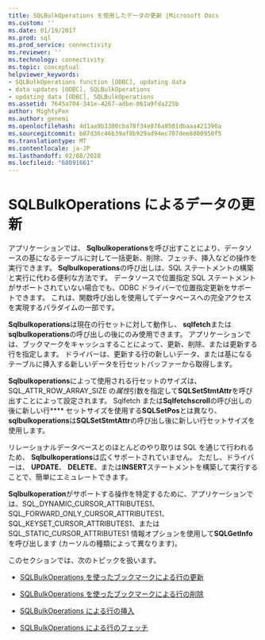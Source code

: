 ```yaml
---
title: SQLBulkOperations を使用したデータの更新 |Microsoft Docs
ms.custom: ''
ms.date: 01/19/2017
ms.prod: sql
ms.prod_service: connectivity
ms.reviewer: ''
ms.technology: connectivity
ms.topic: conceptual
helpviewer_keywords:
- SQLBulkOperations function [ODBC], updating data
- data updates [ODBC], SQLBulkOperations
- updating data [ODBC], SQLBulkOperations
ms.assetid: 7645a704-341e-4267-adbe-061a9fda225b
author: MightyPen
ms.author: genemi
ms.openlocfilehash: 4d1aa9b3300cba78f34e876a8501dbaaa421390a
ms.sourcegitcommit: b87d36c46b39af8b929ad94ec707dee8800950f5
ms.translationtype: MT
ms.contentlocale: ja-JP
ms.lasthandoff: 02/08/2020
ms.locfileid: "68091661"
---
```

# <a name="updating-data-with-sqlbulkoperations"></a>SQLBulkOperations によるデータの更新
アプリケーションでは、 **Sqlbulkoperations**を呼び出すことにより、データソースの基になるテーブルに対して一括更新、削除、フェッチ、挿入などの操作を実行できます。 **Sqlbulkoperations**の呼び出しは、SQL ステートメントの構築と実行に代わる便利な方法です。 データソースで位置指定 SQL ステートメントがサポートされていない場合でも、ODBC ドライバーで位置指定更新をサポートできます。 これは、関数呼び出しを使用してデータベースへの完全アクセスを実現するパラダイムの一部です。  
  
 **Sqlbulkoperations**は現在の行セットに対して動作し、 **sqlfetch**または**sqlbulkoperations**の呼び出しの後にのみ使用できます。 アプリケーションでは、ブックマークをキャッシュすることによって、更新、削除、または更新する行を指定します。 ドライバーは、更新する行の新しいデータ、または基になるテーブルに挿入する新しいデータを行セットバッファーから取得します。  
  
 **Sqlbulkoperations**によって使用される行セットのサイズは、SQL_ATTR_ROW_ARRAY_SIZE の*属性*引数を指定して**SQLSetStmtAttr**を呼び出すことによって設定されます。 Sqlfetch または**Sqlfetchscroll**の呼び出しの後に新しい行**** セットサイズを使用する**SQLSetPos**とは異なり、 **sqlbulkoperations**は**SQLSetStmtAttr**の呼び出し後に新しい行セットサイズを使用します。  
  
 リレーショナルデータベースとのほとんどのやり取りは SQL を通じて行われるため、 **Sqlbulkoperations**は広くサポートされていません。 ただし、ドライバーは、 **UPDATE**、 **DELETE**、または**INSERT**ステートメントを構築して実行することで、簡単にエミュレートできます。  
  
 **Sqlbulkoperation**がサポートする操作を特定するために、アプリケーションでは、SQL_DYNAMIC_CURSOR_ATTRIBUTES1、SQL_FORWARD_ONLY_CURSOR_ATTRIBUTES1、SQL_KEYSET_CURSOR_ATTRIBUTES1、または SQL_STATIC_CURSOR_ATTRIBUTES1 情報オプションを使用して**SQLGetInfo**を呼び出します (カーソルの種類によって異なります)。  
  
 このセクションでは、次のトピックを扱います。  
  
-   [SQLBulkOperations を使ったブックマークによる行の更新](../../../odbc/reference/develop-app/updating-rows-by-bookmark-with-sqlbulkoperations.md)  
  
-   [SQLBulkOperations を使ったブックマークによる行の削除](../../../odbc/reference/develop-app/deleting-rows-by-bookmark-with-sqlbulkoperations.md)  
  
-   [SQLBulkOperations による行の挿入](../../../odbc/reference/develop-app/inserting-rows-with-sqlbulkoperations.md)  
  
-   [SQLBulkOperations による行のフェッチ](../../../odbc/reference/develop-app/fetching-rows-with-sqlbulkoperations.md)
